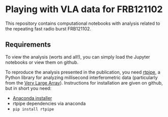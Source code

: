 # Playing with VLA data for FRB121102

This repository contains computational notebooks with analysis related to the repeating fast radio burst FRB121102.

## Requirements
To view the analysis (worts and all!), you can simply load the Jupyter notebooks or view them on github.

To reproduce the analysis presented in the publication, you need [rtpipe](https://github.com/caseyjlaw/rtpipe), a Python library for analyzing millisecond interferometric data (particularly from the [Very Large Array](https://science.nrao.edu/facilities/vla)). Instructions for installation are given on github, but in short you need:

- [Anaconda installer](https://www.continuum.io/downloads)
- rtpipe dependencies via anaconda
- `pip install rtpipe`
